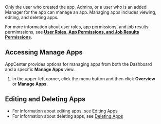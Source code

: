 Only the user who created the app, Admins, or a user who is an added Manager for the app can manage an app. Managing apps includes viewing, editing, and deleting apps. 

For more information about user roles, app permissions, and job results permimssions, see **[User Roles, App Permissions, and Job Results Permissions](app-permission-user-role.md)**.

## Accessing **Manage Apps**

AppCenter provides options for managing apps from both the Dashboard and a specific **Manage Apps** view.

1. In the upper-left corner, click the menu button and then click **Overview** or **Manage Apps**. 
  
## Editing and Deleting Apps

* For information about editing apps, see [Editing Apps](editing-apps.md)
* For information about deleting apps, see [Deleting Apps](deleting-apps.md)
